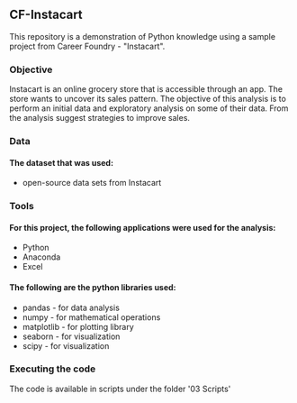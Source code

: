 <h2 id="cf-instacart">CF-Instacart</h2>
<p>This repository is a demonstration of Python knowledge using a sample project from Career Foundry - &quot;Instacart&quot;. </p>
<h3 id="objective">Objective</h3>
<p>Instacart is an online grocery store that is accessible through an app. The store wants to uncover its sales pattern. The objective of this analysis is to perform an initial data and exploratory analysis on some of their data. From the analysis suggest strategies to improve sales.</p>
<h3 id="data">Data</h3>
<h4 id="the-dataset-that-was-used">The dataset that was used:</h4>
<ul>
<li>open-source data sets from Instacart</li>
</ul>
<h3 id="tools">Tools</h3>
<h4 id="for-this-project-the-following-applications-were-used-for-the-analysis">For this project, the following applications were used for the analysis:</h4>
<ul>
<li>Python</li>
<li>Anaconda</li>
<li>Excel</li>
</ul>
<h4 id="the-following-are-the-python-libraries-used">The following are the python libraries used:</h4>
<ul>
<li>pandas - for data analysis</li>
<li>numpy - for mathematical operations</li>
<li>matplotlib - for plotting library</li>
<li>seaborn - for visualization</li>
<li>scipy - for visualization</li>
</ul>
<h3 id="executing-the-code">Executing the code</h3>
<p>The code is available in scripts under the folder &#39;03 Scripts&#39;</p>
